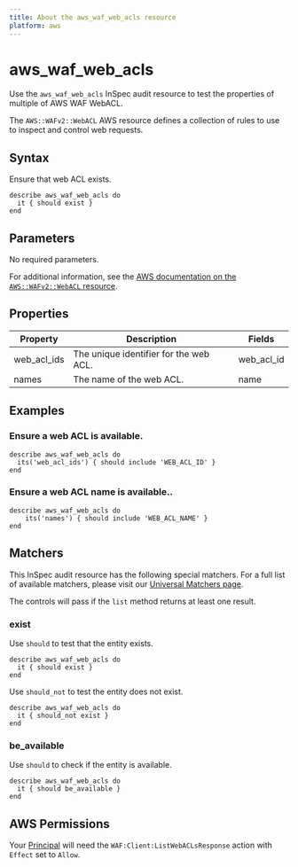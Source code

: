 ```yaml
---
title: About the aws_waf_web_acls resource
platform: aws
---
```


# aws_waf_web_acls

Use the `aws_waf_web_acls` InSpec audit resource to test the properties of multiple of AWS WAF WebACL.

The `AWS::WAFv2::WebACL` AWS resource defines a collection of rules to use to inspect and control web requests.

## Syntax

Ensure that web ACL exists.

    describe aws_waf_web_acls do
      it { should exist }
    end

## Parameters

No required parameters.

For additional information, see the [AWS documentation on the `AWS::WAFv2::WebACL` resource](https://docs.aws.amazon.com/AWSCloudFormation/latest/UserGuide/aws-resource-waf-webacl.html).

## Properties

| Property | Description | Fields |
| --- | --- | --- |
| web_acl_ids | The unique identifier for the web ACL. | web_acl_id |
| names | The name of the web ACL. | name |

## Examples

### Ensure a web ACL is available.

    describe aws_waf_web_acls do
      its('web_acl_ids') { should include 'WEB_ACL_ID' }
    end

### Ensure a web ACL name is available..

    describe aws_waf_web_acls do
        its('names') { should include 'WEB_ACL_NAME' }
    end

## Matchers

This InSpec audit resource has the following special matchers. For a full list of available matchers, please visit our [Universal Matchers page](https://www.inspec.io/docs/reference/matchers/).

The controls will pass if the `list` method returns at least one result.

### exist

Use `should` to test that the entity exists.

    describe aws_waf_web_acls do
      it { should exist }
    end

Use `should_not` to test the entity does not exist.

    describe aws_waf_web_acls do
      it { should_not exist }
    end

### be_available

Use `should` to check if the entity is available.

    describe aws_waf_web_acls do
      it { should be_available }
    end

## AWS Permissions

Your [Principal](https://docs.aws.amazon.com/IAM/latest/UserGuide/intro-structure.html#intro-structure-principal) will need the `WAF:Client:ListWebACLsResponse` action with `Effect` set to `Allow`.
